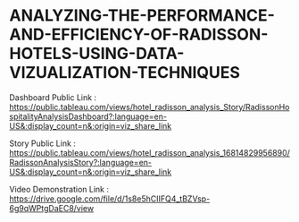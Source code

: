 # ANALYZING-THE-PERFORMANCE-AND-EFFICIENCY-OF-RADISSON-HOTELS-USING-DATA-VIZUALIZATION-TECHNIQUES


Dashboard Public Link : https://public.tableau.com/views/hotel_radisson_analysis_Story/RadissonHospitalityAnalysisDashboard?:language=en-US&:display_count=n&:origin=viz_share_link

Story Public Link : https://public.tableau.com/views/hotel_radisson_analysis_16814829956890/RadissonAnalysisStory?:language=en-US&:display_count=n&:origin=viz_share_link

Video Demonstration Link : https://drive.google.com/file/d/1s8e5hCIIFQ4_tBZVsp-6g9qWPtgDaEC8/view
